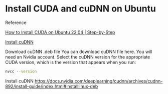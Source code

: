 # Install CUDA and cuDNN on Ubuntu


Reference

 [How to Install CUDA on Ubuntu 22.04 | Step-by-Step](https://www.cherryservers.com/blog/install-cuda-ubuntu)

 [Install cuDNN](https://gist.github.com/denguir/b21aa66ae7fb1089655dd9de8351a202)

Download cuDNN .deb file
You can download cuDNN file here. You will need an Nvidia account. Select the cuDNN version for the appropriate CUDA version, which is the version that appears when you run:

```bash
nvcc --version
```

Install cuDNN
https://docs.nvidia.com/deeplearning/cudnn/archives/cudnn-892/install-guide/index.html#installlinux-deb